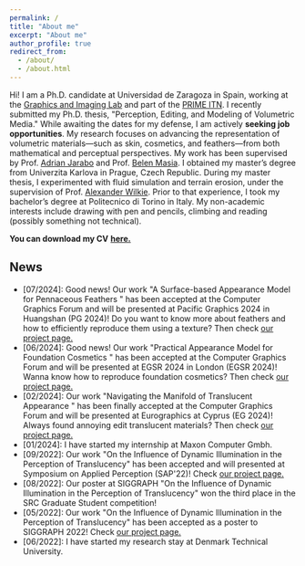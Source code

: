 ```yaml
---
permalink: /
title: "About me"
excerpt: "About me"
author_profile: true
redirect_from: 
  - /about/
  - /about.html
---
```


Hi! I am a Ph.D. candidate at Universidad de Zaragoza in Spain, working at the [Graphics and Imaging Lab](https://graphics.unizar.es/) and part of the [PRIME ITN](https://prime-itn.eu/). I recently submitted my Ph.D. thesis, "Perception, Editing, and Modeling of Volumetric Media." While awaiting the dates for my defense, I am actively **seeking job opportunities**. My research focuses on advancing the representation of volumetric materials—such as skin, cosmetics, and feathers—from both mathematical and perceptual perspectives.
 My work has been supervised by Prof. [Adrian Jarabo](http://giga.cps.unizar.es/~ajarabo/) and Prof. [Belen Masia](http://webdiis.unizar.es/~bmasia/). I obtained my master’s degree from Univerzita Karlova in Prague, Czech Republic. During my master thesis, I experimented with fluid simulation and terrain erosion, under the supervision of Prof. [Alexander Wilkie](https://cgg.mff.cuni.cz/members/wilkie/). Prior to that experience, I took my bachelor’s degree at Politecnico di Torino in Italy. My non-academic interests include drawing with pen and pencils, climbing and reading (possibly something not technical). 

**You can download my CV** [**here.**]("../dario_lanza_cv_2025/cv.pdf")

## News
- [07/2024]: Good news! Our work "A Surface-based Appearance Model for Pennaceous Feathers " has been accepted at the Computer Graphics Forum and will be presented at Pacific Graphics 2024 in Huangshan (PG 2024)! Do you want to know more about feathers and how to efficiently reproduce them using a texture? Then check [our project page.](https://graphics.unizar.es/projects/CosmeticsAppearance_2024/)
- [06/2024]: Good news! Our work "Practical Appearance Model for Foundation Cosmetics " has been accepted at the Computer Graphics Forum and will be presented at EGSR 2024 in London (EGSR 2024)! Wanna know how to reproduce foundation cosmetics? Then check [our project page.](https://graphics.unizar.es/projects/CosmeticsAppearance_2024/)
- [02/2024]: Our work "Navigating the Manifold of Translucent Appearance " has been finally accepted at the Computer Graphics Forum and will be presented at Eurographics at Cyprus (EG 2024)! Always found annoying edit translucent materials? Then check [our project page.](https://graphics.unizar.es/projects/translucent_manifold/)
- [01/2024]: I have started my internship at Maxon Computer Gmbh.
- [09/2022]: Our work "On the Influence of Dynamic Illumination in the Perception of Translucency" has been accepted and will presented at Symposium on Applied Perception (SAP'22)! Check [our project page.](https://graphics.unizar.es/projects/PerceptionTranslucencyDynamicIllumination/)
- [08/2022]: Our poster at SIGGRAPH "On the Influence of Dynamic Illumination in the Perception of Translucency" won the third place in the SRC Graduate Student competition!
- [05/2022]: Our work "On the Influence of Dynamic Illumination in the Perception of Translucency" has been accepted as a poster to SIGGRAPH 2022! Check [our project page.](https://graphics.unizar.es/projects/PerceptionTranslucencyDynamicIllumination/)
- [06/2022]: I have started my research stay at Denmark Technical University.
